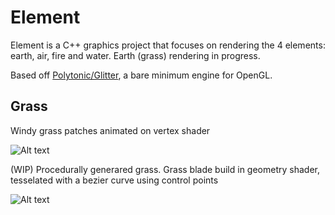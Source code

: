 # Element

Element is a C++ graphics project that focuses on rendering the 4 elements: earth, air, fire and water. Earth (grass) rendering in progress. 

Based off [Polytonic/Glitter](http://polytonic.github.io/Glitter/), a bare minimum engine for OpenGL.

## Grass

Windy grass patches animated on vertex shader

![Alt text](http://i.imgur.com/En8nQHB.gif "Grass preview")

(WIP) Procedurally generared grass. Grass blade build in geometry shader, tesselated with a bezier curve using control points

![Alt text](http://i.imgur.com/txtZwPS.png "Tess Geom grass")


